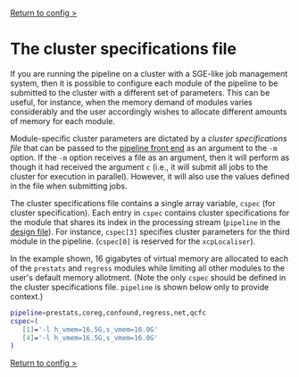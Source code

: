 [Return to config >](https://pipedocs.github.io//config)

# The cluster specifications file

If you are running the pipeline on a cluster with a SGE-like job management system, then it is possible to configure each module of the pipeline to be submitted to the cluster with a different set of parameters. This can be useful, for instance, when the memory demand of modules varies considerably and the user accordingly wishes to allocate different amounts of memory for each module. 

Module-specific cluster parameters are dictated by a _cluster specifications file_ that can be passed to the [pipeline front end](https://pipedocs.github.io/config/xcpEngine) as an argument to the `-m` option. If the `-m` option receives a file as an argument, then it will perform as though it had received the argument `c` (i.e., it will submit all jobs to the cluster for execution in parallel). However, it will also use the values defined in the file when submitting jobs.

The cluster specifications file contains a single array variable, `cspec` (for cluster specification). Each entry in `cspec` contains cluster specifications for the module that shares its index in the processing stream (`pipeline` in the [design file](https://pipedocs.github.io/config/design)). For instance, `cspec[3]` specifies cluster parameters for the third module in the pipeline. (`cspec[0]` is reserved for the `xcpLocaliser`).

In the example shown, 16 gigabytes of virtual memory are allocated to each of the `prestats` and `regress` modules while limiting all other modules to the user's default memory allotment. (Note the only `cspec` should be defined in the cluster specifications file. `pipeline` is shown below only to provide context.)
```bash
pipeline=prestats,coreg,confound,regress,net,qcfc
cspec=(
   [1]='-l h_vmem=16.5G,s_vmem=16.0G'
   [4]='-l h_vmem=16.5G,s_vmem=16.0G'
)
```

[Return to config >](https://pipedocs.github.io//config)
